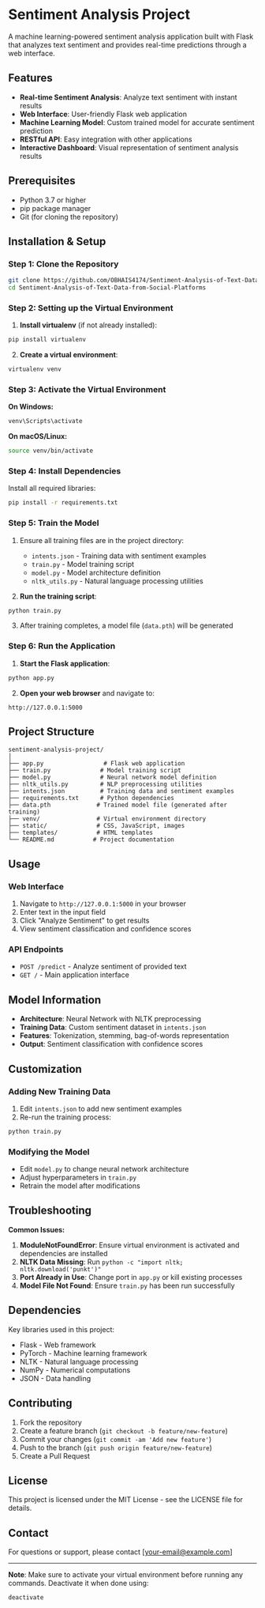 # Sentiment Analysis Project

A machine learning-powered sentiment analysis application built with Flask that analyzes text sentiment and provides real-time predictions through a web interface.

## Features

- **Real-time Sentiment Analysis**: Analyze text sentiment with instant results
- **Web Interface**: User-friendly Flask web application
- **Machine Learning Model**: Custom trained model for accurate sentiment prediction
- **RESTful API**: Easy integration with other applications
- **Interactive Dashboard**: Visual representation of sentiment analysis results

## Prerequisites

- Python 3.7 or higher
- pip package manager
- Git (for cloning the repository)

## Installation & Setup

### Step 1: Clone the Repository
```bash
git clone https://github.com/OBHAIS4174/Sentiment-Analysis-of-Text-Data-from-Social-Platforms
cd Sentiment-Analysis-of-Text-Data-from-Social-Platforms
```

### Step 2: Setting up the Virtual Environment

1. **Install virtualenv** (if not already installed):
```bash
pip install virtualenv
```

2. **Create a virtual environment**:
```bash
virtualenv venv
```

### Step 3: Activate the Virtual Environment

**On Windows:**
```bash
venv\Scripts\activate
```

**On macOS/Linux:**
```bash
source venv/bin/activate
```

### Step 4: Install Dependencies

Install all required libraries:
```bash
pip install -r requirements.txt
```

### Step 5: Train the Model

1. Ensure all training files are in the project directory:
   - `intents.json` - Training data with sentiment examples
   - `train.py` - Model training script
   - `model.py` - Model architecture definition
   - `nltk_utils.py` - Natural language processing utilities

2. **Run the training script**:
```bash
python train.py
```

3. After training completes, a model file (`data.pth`) will be generated

### Step 6: Run the Application

1. **Start the Flask application**:
```bash
python app.py
```

2. **Open your web browser** and navigate to:
```
http://127.0.0.1:5000
```

## Project Structure

```
sentiment-analysis-project/
│
├── app.py                 # Flask web application
├── train.py              # Model training script
├── model.py              # Neural network model definition
├── nltk_utils.py         # NLP preprocessing utilities
├── intents.json          # Training data and sentiment examples
├── requirements.txt      # Python dependencies
├── data.pth             # Trained model file (generated after training)
├── venv/                # Virtual environment directory
├── static/              # CSS, JavaScript, images
├── templates/           # HTML templates
└── README.md           # Project documentation
```

## Usage

### Web Interface
1. Navigate to `http://127.0.0.1:5000` in your browser
2. Enter text in the input field
3. Click "Analyze Sentiment" to get results
4. View sentiment classification and confidence scores

### API Endpoints
- `POST /predict` - Analyze sentiment of provided text
- `GET /` - Main application interface

## Model Information

- **Architecture**: Neural Network with NLTK preprocessing
- **Training Data**: Custom sentiment dataset in `intents.json`
- **Features**: Tokenization, stemming, bag-of-words representation
- **Output**: Sentiment classification with confidence scores

## Customization

### Adding New Training Data
1. Edit `intents.json` to add new sentiment examples
2. Re-run the training process:
```bash
python train.py
```

### Modifying the Model
- Edit `model.py` to change neural network architecture
- Adjust hyperparameters in `train.py`
- Retrain the model after modifications

## Troubleshooting

**Common Issues:**

1. **ModuleNotFoundError**: Ensure virtual environment is activated and dependencies are installed
2. **NLTK Data Missing**: Run `python -c "import nltk; nltk.download('punkt')"`
3. **Port Already in Use**: Change port in `app.py` or kill existing processes
4. **Model File Not Found**: Ensure `train.py` has been run successfully

## Dependencies

Key libraries used in this project:
- Flask - Web framework
- PyTorch - Machine learning framework
- NLTK - Natural language processing
- NumPy - Numerical computations
- JSON - Data handling

## Contributing

1. Fork the repository
2. Create a feature branch (`git checkout -b feature/new-feature`)
3. Commit your changes (`git commit -am 'Add new feature'`)
4. Push to the branch (`git push origin feature/new-feature`)
5. Create a Pull Request

## License

This project is licensed under the MIT License - see the LICENSE file for details.

## Contact

For questions or support, please contact [your-email@example.com]

---

**Note**: Make sure to activate your virtual environment before running any commands. Deactivate it when done using:
```bash
deactivate
```
